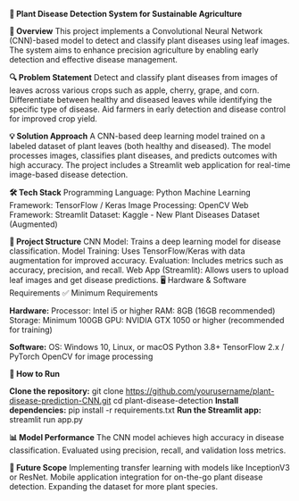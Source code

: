 **🌿 Plant Disease Detection System for Sustainable Agriculture**


**📌 Overview**
This project implements a Convolutional Neural Network (CNN)-based model to detect and classify plant diseases using leaf images. The system aims to enhance precision agriculture by enabling early detection and effective disease management.


**🔍 Problem Statement**
Detect and classify plant diseases from images of leaves across various crops such as apple, cherry, grape, and corn.
Differentiate between healthy and diseased leaves while identifying the specific type of disease.
Aid farmers in early detection and disease control for improved crop yield.


**💡 Solution Approach**
A CNN-based deep learning model trained on a labeled dataset of plant leaves (both healthy and diseased).
The model processes images, classifies plant diseases, and predicts outcomes with high accuracy.
The project includes a Streamlit web application for real-time image-based disease detection.


**🛠️ Tech Stack**
Programming Language: Python
Machine Learning Framework: TensorFlow / Keras
Image Processing: OpenCV
Web Framework: Streamlit
Dataset: Kaggle - New Plant Diseases Dataset (Augmented)


**📂 Project Structure**
CNN Model: Trains a deep learning model for disease classification.
Model Training: Uses TensorFlow/Keras with data augmentation for improved accuracy.
Evaluation: Includes metrics such as accuracy, precision, and recall.
Web App (Streamlit): Allows users to upload leaf images and get disease predictions.
🖥️ Hardware & Software Requirements
✅ Minimum Requirements

**Hardware:**
Processor: Intel i5 or higher
RAM: 8GB (16GB recommended)
Storage: Minimum 100GB
GPU: NVIDIA GTX 1050 or higher (recommended for training)

**Software:**
OS: Windows 10, Linux, or macOS
Python 3.8+
TensorFlow 2.x / PyTorch
OpenCV for image processing


**🚀 How to Run**

**Clone the repository:**
git clone https://github.com/yourusername/plant-disease-prediction-CNN.git
cd plant-disease-detection
**Install dependencies:**
pip install -r requirements.txt
**Run the Streamlit app:**
streamlit run app.py

**📊 Model Performance**
The CNN model achieves high accuracy in disease classification.
Evaluated using precision, recall, and validation loss metrics.

**🎯 Future Scope**
Implementing transfer learning with models like InceptionV3 or ResNet.
Mobile application integration for on-the-go plant disease detection.
Expanding the dataset for more plant species.
